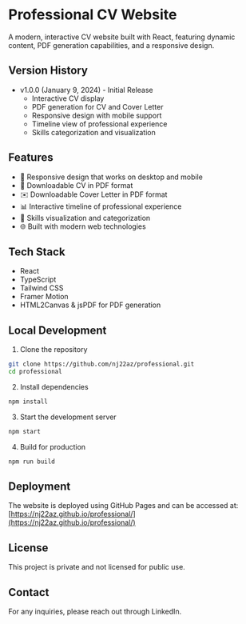# Professional CV Website

A modern, interactive CV website built with React, featuring dynamic content, PDF generation capabilities, and a responsive design.

## Version History

- v1.0.0 (January 9, 2024) - Initial Release
  - Interactive CV display
  - PDF generation for CV and Cover Letter
  - Responsive design with mobile support
  - Timeline view of professional experience
  - Skills categorization and visualization

## Features

- 📱 Responsive design that works on desktop and mobile
- 📄 Downloadable CV in PDF format
- ✉️ Downloadable Cover Letter in PDF format
- 📊 Interactive timeline of professional experience
- 🎯 Skills visualization and categorization
- 🌐 Built with modern web technologies

## Tech Stack

- React
- TypeScript
- Tailwind CSS
- Framer Motion
- HTML2Canvas & jsPDF for PDF generation

## Local Development

1. Clone the repository

```bash
git clone https://github.com/nj22az/professional.git
cd professional
```

2. Install dependencies

```bash
npm install
```

3. Start the development server

```bash
npm start
```

4. Build for production

```bash
npm run build
```

## Deployment

The website is deployed using GitHub Pages and can be accessed at:
[https://nj22az.github.io/professional/](https://nj22az.github.io/professional/)

## License

This project is private and not licensed for public use.

## Contact

For any inquiries, please reach out through LinkedIn.
